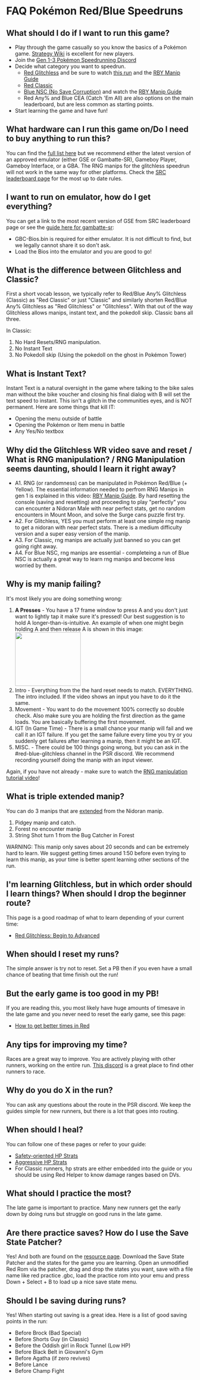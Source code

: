 # FAQ Pokémon Red/Blue Speedruns

## What should I do if I want to run this game?

- Play through the game casually so you know the basics of a Pokémon game. [Strategy Wiki](https://strategywiki.org/wiki/Pok%C3%A9mon_Red_and_Blue) is excellent for new players. 
- Join the [Gen 1-3 Pokémon Speedrunning Discord](https://www.speedrun.com/pokemon/thread/r7a65)
- Decide what category you want to speedrun.
	- [Red Glitchless](/docs/gen-1/red-blue/main-glitchless/beginner-route/) and be sure to watch [this run](https://www.youtube.com/watch?v=GR9HKr61HJY) and the [RBY Manip Guide](https://www.youtube.com/watch?v=QirPrbub21g)
	- [Red Classic](/docs/gen-1/red-blue/main-glitchless/classic-beginner-route/)
	- [Blue NSC (No Save Corruption)](/docs/gen-1/red-blue/main-nsc/) and watch the [RBY Manip Guide](https://www.youtube.com/watch?v=QirPrbub21g)
	- Red Any% and Blue CEA (Catch 'Em All) are also options on the main leaderboard, but are less common as starting points. 
- Start learning the game and have fun!

## What hardware can I run this game on/Do I need to buy anything to run this?

You can find the [full list here](https://pastebin.com/1BJgj2cS) but we recommend either the latest version of an approved emulator (either GSE or Gambatte-SR), Gameboy Player, Gameboy Interface, or a GBA. The RNG manips for the glitchless speedrun will not work in the same way for other platforms. Check the [SRC leaderboard page](https://www.speedrun.com/pkmnredblue) for the most up to date rules. 

## I want to run on emulator, how do I get everything?

You can get a link to the most recent version of GSE from SRC leaderboard page or see the [guide here for gambatte-sr](https://www.speedrun.com/pkmnredblue/guide/wf0la):
- GBC-Bios.bin is required for either emulator. It is not difficult to find, but we legally cannot share it so don't ask.
- Load the Bios into the emulator and you are good to go!

## What is the difference between Glitchless and Classic?

First a short vocab lesson, we typically refer to Red/Blue Any% Glitchless (Classic) as "Red Classic" or just "Classic" and similarly shorten Red/Blue Any% Glitchless as "Red Glitchless" or "Glitchless". With that out of the way Glitchless allows manips, instant text, and the pokedoll skip. Classic bans all three. 

In Classic:
1. No Hard Resets/RNG manipulation.
2. No Instant Text
3. No Pokedoll skip (Using the pokedoll on the ghost in Pokémon Tower)

## What is Instant Text?

Instant Text is a natural oversight in the game where talking to the bike sales man without the bike voucher and closing his final dialog with B will set the text speed to instant. This isn't a glitch in the communities eyes, and is NOT permanent. Here are some things that kill IT:
- Opening the menu outside of battle
- Opening the Pokémon or Item menu in battle
- Any Yes/No textbox

## Why did the Glitchless WR video save and reset / What is RNG manipulation? / RNG Manipulation seems daunting, should I learn it right away?

- A1. RNG (or randomness) can be manipulated in Pokémon Red/Blue (+ Yellow). The essential information needed to perfrom RNG Manips in gen 1 is explained in this video: [RBY Manip Guide](https://www.youtube.com/watch?v=QirPrbub21g). By hard resetting the console (saving and resetting) and proceeding to play "perfectly" you can encounter a Nidoran Male with near perfect stats, get no random encounters in Mount Moon, and solve the Surge cans puzzle first try. 
- A2. For Glitchless, YES you must perform at least one simple rng manip to get a nidoran with near perfect stats. There is a medium difficulty version and a super easy version of the manip. 
- A3. For Classic, rng manips are actually just banned so you can get going right away. 
- A4. For Blue NSC, rng manips are essential - completeing a run of Blue NSC is actually a great way to learn rng manips and become less worried by them. 


## Why is my manip failing?

It's most likely you are doing something wrong:
1) **A Presses** - You have a 17 frame window to press A and you don't just want to lightly tap it make sure it's pressed! Our best suggestion is to hold A longer-than-is-intuitive. An example of when one might begin holding A and then release A is shown in this image: <img src="gen-1/images/glitchless/apresswindow.png" width=176 height=144>
2) Intro - Everything from the the hard reset needs to match. EVERYTHING. The intro included. If the video shows an input you have to do it the same.
3) Movement - You want to do the movement 100% correctly so double check. Also make sure you are holding the first direction as the game loads. You are basically buffering the first movement.
4) IGT (In Game Time) - There is a small chance your manip will fail and we call it an IGT failure. If you get the same failure every time you try or you suddenly get failures after learning a manip, then it might be an IGT.
5) MISC. - There could be 100 things going wrong, but you can ask in the #red-blue-glitchless channel in the PSR discord. We recommend recording yourself doing the manip with an input viewer.

Again, if you have not already - make sure to watch the [RNG manipulation tutorial video](https://www.speedrun.com/pkmnredblue/guide/9oea2)!

## What is triple extended manip?

You can do 3 manips that are [extended](triple-extended/) from the Nidoran manip.
1) Pidgey manip and catch.
2) Forest no encounter manip
3) String Shot turn 1 from the Bug Catcher in Forest

WARNING: This manip only saves about 20 seconds and can be extremely hard to learn. We suggest getting times around 1:50 before even trying to learn this manip, as your time is better spent learning other sections of the run.

## I'm learning Glitchless, but in which order should I learn things? When should I drop the beginner route?

This page is a good roadmap of what to learn depending of your current time:
- [Red Glitchless: Begin to Advanced](https://pastebin.com/UUpT5n27)

## When should I reset my runs?

The simple answer is try not to reset. Set a PB then if you even have a small chance of beating that time finish out the run!

## But the early game is too good in my PB!

If you are reading this, you most likely have huge amounts of timesave in the late game and you never need to reset the early game, see this page:
- [How to get better times in Red](https://pastebin.com/xLE6W0eK)

## Any tips for improving my time?

Races are a great way to improve. You are actively playing with other runners, working on the entire run. [This discord](https://discord.gg/4mAWWz6) is a great place to find other runners to race.

## Why do you do X in the run?

You can ask any questions about the route in the PSR discord. We keep the guides simple for new runners, but there is a lot that goes into routing.

## When should I heal?

You can follow one of these pages or refer to your guide:
- [Safety-oriented HP Strats](hp-strats-for-races.md)
- [Aggressive HP Strats](hp-strats.md)
- For Classic runners, hp strats are either embedded into the guide or you should be using Red Helper to know damage ranges based on DVs.

## What should I practice the most?

The late game is important to practice. Many new runners get the early down by doing runs but struggle on good runs in the late game.

## Are there practice saves? How do I use the Save State Patcher?

Yes! And both are found on the [resource page](https://www.speedrun.com/pkmnredblue/resources). Download the Save State Patcher and the states for the game you are learning. Open an unmodified Red Rom via the patcher, drag and drop the states you want, save with a file name like red practice .gbc, load the practice rom into your emu and press Down + Select + B to load up a nice save state menu. 

## Should I be saving during runs?

Yes! When starting out saving is a great idea. Here is a list of good saving points in the run:
- Before Brock (Bad Special)
- Before Shorts Guy (in Classic)
- Before the Oddish girl in Rock Tunnel (Low HP)
- Before Black Belt in Giovanni's Gym
- Before Agatha (if zero revives)
- Before Lance
- Before Champ Fight

